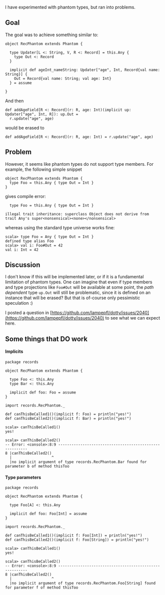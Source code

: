 I have experimented with phantom types, but ran into problems.

## Goal 
The goal was to achieve something similar to:

```
object RecPhantom extends Phantom {

  type Updater[L <: String, V, R <: Record] = this.Any {
  	type Out <: Record
  }
  
  implicit def ageInt_nameString: Updater["age", Int, Record{val name: String}] {
    Out = Record{val name: String; val age: Int}
  } = assume
  
}
```

And then

```
def addAgeField[R <: Record](r: R, age: Int)(implicit up: Updater["age", Int, R]): up.Out = 
  r.update("age", age)
```

would be erased to

```
def addAgeField[R <: Record](r: R, age: Int) = r.update("age", age)

```

## Problem

However, it seems like phantom types do not support type members.
For example, the following simple snippet

```
object RecPhantom extends Phantom {
  type Foo = this.Any { type Out = Int }
}
```

gives compile error:

```
  type Foo = this.Any { type Out = Int }

illegal trait inheritance: superclass Object does not derive from trait Any's super<nonsensical><none></nonsensical>
```

whereas using the standard type universe works fine:

```
scala> type Foo = Any { type Out = Int }
defined type alias Foo
scala> val i: Foo#Out = 42
val i: Int = 42
```

## Discussion

I don't know if this will be implemented later, or if it is a fundamental limitation of phantom types.
One can imagine that even if type members and type projections like ```Foo#Out``` will be available at some point, the *path dependent* type `up.Out` will still be problematic, since it is defined on an instance that will be erased? But that is of-course only pessimistic speculation :)

I posted a question in [https://github.com/lampepfl/dotty/issues/2040](https://github.com/lampepfl/dotty/issues/2040) to see what we can expect here.

## Some things that DO work

#### Implicits

```
package records

object RecPhantom extends Phantom {

  type Foo <: this.Any
  type Bar <: this.Any
  
  implicit def foo: Foo = assume
}
```

```
import records.RecPhantom._

def canThisBeCalled1()(implicit f: Foo) = println("yes!")
def canThisBeCalled2()(implicit f: Bar) = println("yes!")

scala> canThisBeCalled1()
yes!

scala> canThisBeCalled2()
-- Error: <console>:8:9 --------------------------------------------------------
8 |canThisBeCalled2()
  |                  ^
  |no implicit argument of type records.RecPhantom.Bar found for parameter b of method thisToo
```

#### Type parameters

```
package records

object RecPhantom extends Phantom {

  type Foo[A] <: this.Any

  implicit def foo: Foo[Int] = assume
}
```

```
import records.RecPhantom._

def canThisBeCalled1()(implicit f: Foo[Int]) = println("yes!")
def canThisBeCalled2()(implicit f: Foo[String]) = println("yes!")                                       

scala> canThisBeCalled1()
yes!

scala> canThisBeCalled2()
-- Error: <console>:8:9 --------------------------------------------------------                      
8 |canThisBeCalled2()
  |                  ^
  |no implicit argument of type records.RecPhantom.Foo[String] found for parameter f of method thisToo
```

## 